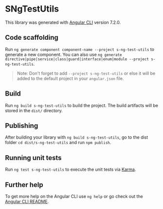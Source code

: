 # SNgTestUtils

This library was generated with [Angular CLI](https://github.com/angular/angular-cli) version 7.2.0.

## Code scaffolding

Run `ng generate component component-name --project s-ng-test-utils` to generate a new component. You can also use `ng generate directive|pipe|service|class|guard|interface|enum|module --project s-ng-test-utils`.
> Note: Don't forget to add `--project s-ng-test-utils` or else it will be added to the default project in your `angular.json` file. 

## Build

Run `ng build s-ng-test-utils` to build the project. The build artifacts will be stored in the `dist/` directory.

## Publishing

After building your library with `ng build s-ng-test-utils`, go to the dist folder `cd dist/s-ng-test-utils` and run `npm publish`.

## Running unit tests

Run `ng test s-ng-test-utils` to execute the unit tests via [Karma](https://karma-runner.github.io).

## Further help

To get more help on the Angular CLI use `ng help` or go check out the [Angular CLI README](https://github.com/angular/angular-cli/blob/master/README.md).
